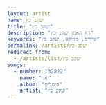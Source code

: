 ```yaml
---
layout: artist
name: יעקב כץ
title: "יעקב כץ"
description: "דף האמן יעקב כץ"
keywords: "שירים, מוזיקה, יעקב כץ"
permalink: /artists/יעקב-כץ
redirect_from:
  - /artists/list/יעקב כץ
songs:
  - number: "32822"
    name: "ואני"
    album: "סינגלים"
    artist: "יעקב כץ"
---
```

